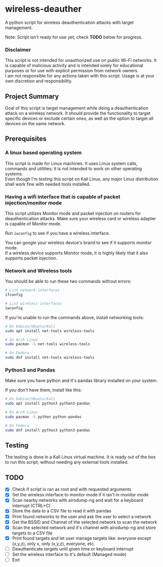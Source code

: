 # wireless-deauther
A python script for wireless deauthentication attacks with target management.<br>

Note: Script isn't ready for use yet, check **TODO** below for progress.

### Disclaimer
This script is not intended for unauthorized use on public Wi-Fi networks. 
It is capable of malicious activity and is intended solely for educational purposes or for use with explicit permission from network owners.<br>
I am not responsible for any actions taken with this script. Usage is at your own discretion and responsibility.<br>

## Project Summary
Goal of this script is target management while doing a deauthentication attack on a wireless network.
It should provide the functionality to target specific devices or exclude certain ones, as well as the option to target all devices on the same network.

## Prerequisites
### A linux based operating system
This script is made for Linux machines. It uses Linux system calls, commands and utilities; it is not intended to work on other operating systems.<br>
Even though I'm testing this script on Kali Linux, any major Linux distribution shall work fine with needed tools installed.

### Having a wifi interface that is capable of packet injection/monitor mode
This script utilizes Monitor mode and packet injection on routers for deauthentication attacks. Make sure your wireless card or wireless adapter is capable of Monitor mode.

Run ```iwconfig``` to see if you have a wireless interface.

You can google your wireless device's brand to see if it supports monitor mode.<br>
If a wireless device supports Monitor mode, it is highly likely that it also supports packet injection.

### Network and Wireless tools
You should be able to run these two commands without errors:
```sh
# List network interfaces
ifconfig

# List wireless interfaces
iwconfig
```

If you're unable to run the commands above, install networking tools:
```sh
# On Debian/Ubuntu/Kali
sudo apt install net-tools wireless-tools

# On Arch Linux
sudo pacman -S net-tools wireless-tools

# On Fedora
sudo dnf install net-tools wireless-tools
```

### Python3 and Pandas
Make sure you have python and it's pandas library installed on your system.

If you don't have them, install like this:
```sh
# On Debian/Ubuntu/Kali
sudo apt install python3 python3-pandas

# On Arch Linux
sudo pacman -S python python-pandas

# On Fedora
sudo dnf install python3 python3-pandas
```

## Testing
The testing is done in a Kali Linux virtual machine. It is ready out of the box to run this script, without needing any external tools installed.

## TODO
- [x] Check if script is ran as root and with requested arguments
- [x] Set the wireless interface to monitor mode if it isn't in monitor mode
- [x] Scan nearby networks with airodump-ng and wait for a keyboard interrupt (CTRL+C)
- [x] Store the data to a CSV file to read it with pandas
- [x] Print found networks to the user and ask the user to select a network
- [x] Get the BSSID and Channel of the selected network to scan the network
- [x] Scan the selected network and it's channel with airodump-ng and store targets to a CSV file
- [x] Print found targets and let user manage targets like: everyone except (x,y,z), only x, only (x,y,z), everyone, etc.
- [ ] Deauthenticate targets until given time or keyboard interrupt
- [ ] Set the wireless interface to it's default (Managed mode)
- [ ] Exit
